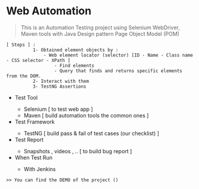 # Web Automation 

> This is an Automation Testing project using Selenium WebDriver, Maven tools with Java 
> Design pattern Page Object Model (POM)

```
[ Steps ] : 
          1- Obtained element objects by :
              - Web element locator (selector) [ID - Name - Class name - CSS selector - XPath ]
                  - Find elements
                  - Query that finds and returns specific elements from the DOM.
          2- Interact with them
          3- TestNG Assertions
```
<ul type = "square">
  <li> Test Tool </li>
    <ul>
      <li> Selenium  [ to test web app ] </li>
      <li> Maven [ build automation tools the common ones ] </li>
    </ul>
  
  <li> Test Framework </li>
    <ul>
      <li> TestNG [ build pass & fail of test cases (our checklist) ]</li>
     </ul>
  
  <li> Test Report </li>
    <ul>
      <li> Snapshots , videos , .. [ to build bug report ] </li>
     </ul>
  
  <li> When Test Run </li>
    <ul>
      <li> With Jenkins </li>
     </ul>
</ul>

```
>> You can find the DEMO of the project ()
```
